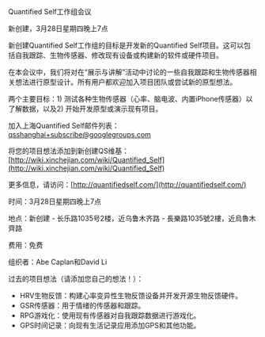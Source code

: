 Quantified Self工作组会议

新创建，3月28日星期四晚上7点

新创建Quantified Self工作组的目标是开发新的Quantified Self项目。这可以包括自我跟踪、生物传感器、修改现有设备或构建新的软件或硬件项目。

在本会议中，我们将对在“展示与讲解”活动中讨论的一些自我跟踪和生物传感器相关想法进行原型设计。所有用户都欢迎加入项目团队或尝试新的原型想法。

两个主要目标：1) 测试各种生物传感器（心率、脑电波、内置iPhone传感器）以了解数据，以及2) 开始开发原型或演示现有项目。

加入上海Quantified Self邮件列表：[qsshanghai+subscribe@googlegroups.com](mailto:qsshanghai%2Bsubscribe@googlegroups.com)

将您的项目想法添加到新创建QS维基：[http://wiki.xinchejian.com/wiki/Quantified_Self](http://wiki.xinchejian.com/wiki/Quantified_Self)

更多信息，请访问：[http://quantifiedself.com/](http://quantifiedself.com/)

时间：3月28日星期四晚上7点

地点：新创建 - 长乐路1035号2楼，近乌鲁木齐路 - 長樂路1035號2樓，近烏魯木齊路

费用：免费

组织者：Abe Caplan和David Li

过去的项目想法（请添加您自己的想法！）：

* HRV生物反馈：构建心率变异性生物反馈设备并开发开源生物反馈硬件。
* GSR传感器：用于情绪的传感器和跟踪。
* RPG游戏化：使用现有传感器对自我跟踪数据进行游戏化。
* GPS时间记录：向现有生活记录应用添加GPS和其他功能。